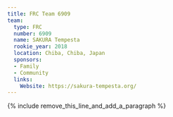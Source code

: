 ```yaml
---
title: FRC Team 6909
team:
  type: FRC
  number: 6909
  name: SAKURA Tempesta
  rookie_year: 2018
  location: Chiba, Chiba, Japan
  sponsors:
  - Family
  - Community
  links:
    Website: https://sakura-tempesta.org/
---
```


{% include remove_this_line_and_add_a_paragraph %}